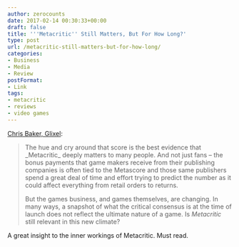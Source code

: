 ```yaml
---
author: zerocounts
date: 2017-02-14 00:30:33+00:00
draft: false
title: '''Metacritic'' Still Matters, But For How Long?'
type: post
url: /metacritic-still-matters-but-for-how-long/
categories:
- Business
- Media
- Review
postFormat:
- Link
tags:
- metacritic
- reviews
- video games
---
```


[Chris Baker, Glixel](http://www.glixel.com/news/metacritic-still-matters-but-for-how-long-w466884):


<blockquote>The hue and cry around that score is the best evidence that _Metacritic_ deeply matters to many people. And not just fans – the bonus payments that game makers receive from their publishing companies is often tied to the Metascore and those same publishers spend a great deal of time and effort trying to predict the number as it could affect everything from retail orders to returns.

But the games business, and games themselves, are changing. In many ways, a snapshot of what the critical consensus is at the time of launch does not reflect the ultimate nature of a game. Is _Metacritic_ still relevant in this new climate?</blockquote>


A great insight to the inner workings of Metacritic. Must read.
